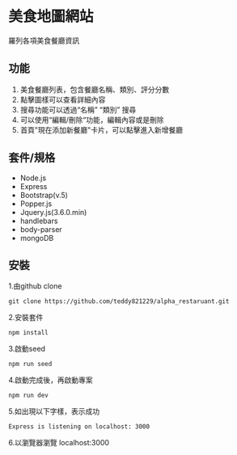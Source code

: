 # 美食地圖網站
羅列各項美食餐廳資訊

## 功能

1. 美食餐廳列表，包含餐廳名稱、類別、評分分數
2. 點擊圖樣可以查看詳細內容
3. 搜尋功能可以透過“名稱” “類別” 搜尋 
4. 可以使用“編輯/刪除“功能，編輯內容或是刪除
5. 首頁"現在添加新餐廳"卡片，可以點擊進入新增餐廳

## 套件/規格

- Node.js
- Express
- Bootstrap(v.5)
- Popper.js
- Jquery.js(3.6.0.min)
- handlebars
- body-parser
- mongoDB

## 安裝

1.由github clone

```
git clone https://github.com/teddy821229/alpha_restaruant.git
```

2.安裝套件

```
npm install
```

3.啟動seed

```
npm run seed
```
4.啟動完成後，再啟動專案

```
npm run dev
```

5.如出現以下字樣，表示成功

```
Express is listening on localhost: 3000
```

6.以瀏覽器瀏覽 localhost:3000
